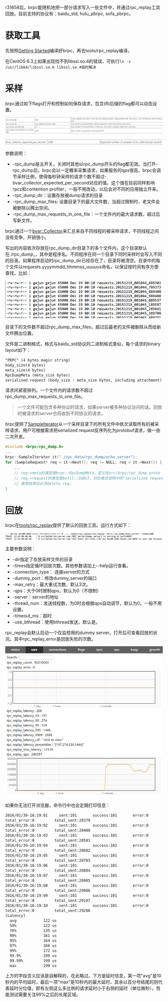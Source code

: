 r31658后，brpc能随机地把一部分请求写入一些文件中，并通过rpc_replay工具回放。目前支持的协议有：baidu_std, hulu_pbrpc, sofa_pbrpc。

# 获取工具

先按照[Getting Started](getting_started.md)编译好brpc，再去tools/rpc_replay编译。

在CentOS 6.3上如果出现找不到libssl.so.4的错误，可执行`ln -s /usr/lib64/libssl.so.6 libssl.so.4临时解决`

# 采样

brpc通过如下flags打开和控制如何保存请求，包含(R)后缀的flag都可以动态设置。

![img](../images/rpc_replay_1.png)

![img](../images/rpc_replay_2.png)

参数说明：

- -rpc_dump是主开关，关闭时其他以rpc_dump开头的flag都无效。当打开-rpc_dump后，brpc会以一定概率采集请求，如果服务的qps很高，brpc会调节采样比例，使得每秒钟采样的请求个数不超过-bvar_collector_expected_per_second对应的值。这个值在目前同样影响rpcz和contention profiler，一般不用改动，以后会对不同的应用独立开来。
- -rpc_dump_dir：设置存放被dump请求的目录
- -rpc_dump_max_files: 设置目录下的最大文件数，当超过限制时，老文件会被删除以腾出空间。
- -rpc_dump_max_requests_in_one_file：一个文件内的最大请求数，超过后写新文件。

brpc通过一个[bvar::Collector](https://github.com/brpc/brpc/blob/master/src/bvar/collector.h)来汇总来自不同线程的被采样请求，不同线程之间没有竞争，开销很小。

写出的内容依次存放在rpc_dump_dir目录下的多个文件内，这个目录默认在./rpc_dump_<app>，其中<app>是程序名。不同程序在同一个目录下同时采样时会写入不同的目录。如果程序启动时rpc_dump_dir已经存在了，目录将被清空。目录中的每个文件以requests.yyyymmdd_hhmmss_uuuuus命名，以保证按时间有序方便查找，比如：

![img](../images/rpc_replay_3.png)

目录下的文件数不超过rpc_dump_max_files，超过后最老的文件被删除从而给新文件腾出位置。

文件是二进制格式，格式与baidu_std协议的二进制格式类似，每个请求的binary layout如下：

```
"PRPC" (4 bytes magic string)
body_size(4 bytes)
meta_size(4 bytes)
RpcDumpMeta (meta_size bytes)
serialized request (body_size - meta_size bytes, including attachment)
```

请求间紧密排列。一个文件内的请求数不超过rpc_dump_max_requests_in_one_file。

> 一个文件可能包含多种协议的请求，如果server被多种协议访问的话。回放时被请求的server也将收到不同协议的请求。

brpc提供了[SampleIterator](https://github.com/brpc/brpc/blob/master/src/brpc/rpc_dump.h)从一个采样目录下的所有文件中依次读取所有的被采样请求，用户可根据需求把serialized request反序列化为protobuf请求，做一些二次开发。

```c++
#include <brpc/rpc_dump.h>
...
brpc::SampleIterator it("./rpc_data/rpc_dump/echo_server");         
for (SampleRequest* req = it->Next(); req != NULL; req = it->Next()) {
    ...                    
    // req->meta的类型是brpc::RpcDumpMeta，定义在src/brpc/rpc_dump.proto
    // req->request的类型是butil::IOBuf，对应格式说明中的"serialized request"
    // 使用结束后必须delete req。
}
```

# 回放

brpc在[tools/rpc_replay](https://github.com/brpc/brpc/tree/master/tools/rpc_replay/)提供了默认的回放工具。运行方式如下：

![img](../images/rpc_replay_4.png)

主要参数说明：

- -dir指定了存放采样文件的目录
- -times指定循环回放次数。其他参数请加上--help运行查看。
- -connection_type： 连接server的方式
- -dummy_port：修改dummy_server的端口
- -max_retry：最大重试次数，默认3次。
- -qps：大于0时限制qps，默认为0（不限制）
- -server：server的地址
- -thread_num：发送线程数，为0时会根据qps自动调节，默认为0。一般不用设置。
- -timeout_ms：超时
- -use_bthread：使用bthread发送，默认是。

rpc_replay会默认启动一个仅监控用的dummy server。打开后可查看回放的状况。其中rpc_replay_error是回放失败的次数。

![img](../images/rpc_replay_5.png)

如果你无法打开浏览器，命令行中也会定期打印信息：

```
2016/01/30-16:19:01     sent:101       success:101       error:0         total_error:0         total_sent:28379     
2016/01/30-16:19:02     sent:101       success:101       error:0         total_error:0         total_sent:28480     
2016/01/30-16:19:03     sent:101       success:101       error:0         total_error:0         total_sent:28581     
2016/01/30-16:19:04     sent:101       success:101       error:0         total_error:0         total_sent:28682     
2016/01/30-16:19:05     sent:101       success:101       error:0         total_error:0         total_sent:28783     
2016/01/30-16:19:06     sent:101       success:101       error:0         total_error:0         total_sent:28884     
2016/01/30-16:19:07     sent:101       success:101       error:0         total_error:0         total_sent:28985     
2016/01/30-16:19:08     sent:101       success:101       error:0         total_error:0         total_sent:29086     
2016/01/30-16:19:09     sent:101       success:101       error:0         total_error:0         total_sent:29187     
2016/01/30-16:19:10     sent:101       success:101       error:0         total_error:0         total_sent:29288     
[Latency]
  avg            122 us
  50%            122 us
  70%            135 us
  90%            161 us
  95%            164 us
  97%            166 us
  99%            172 us
  99.9%          199 us
  99.99%         199 us
  max            199 us
```

上方的字段含义应该是自解释的，在此略过。下方是延时信息，第一项"avg"是10秒内的平均延时，最后一项"max"是10秒内的最大延时，其余以百分号结尾的则代表延时分位值，即有左侧这么多比例的请求延时小于右侧的延时（单位微秒）。性能测试需要关注99%之后的长尾区域。
